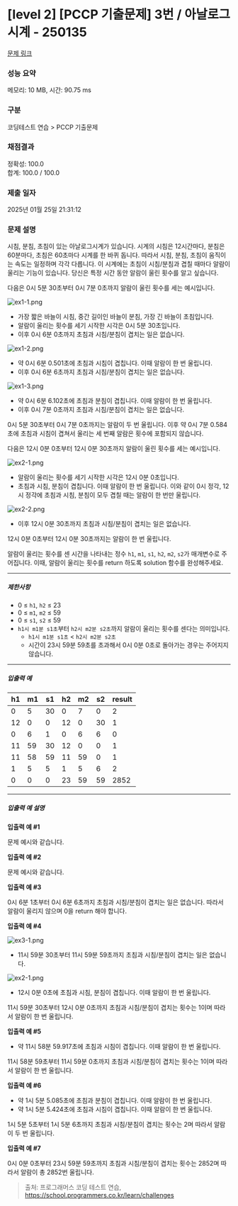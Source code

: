 # [level 2] [PCCP 기출문제] 3번 / 아날로그 시계 - 250135 

[문제 링크](https://school.programmers.co.kr/learn/courses/30/lessons/250135) 

### 성능 요약

메모리: 10 MB, 시간: 90.75 ms

### 구분

코딩테스트 연습 > PCCP 기출문제

### 채점결과

정확성: 100.0<br/>합계: 100.0 / 100.0

### 제출 일자

2025년 01월 25일 21:31:12

### 문제 설명

<p>시침, 분침, 초침이 있는 아날로그시계가 있습니다. 시계의 시침은 12시간마다, 분침은 60분마다, 초침은 60초마다 시계를 한 바퀴 돕니다. 따라서 시침, 분침, 초침이 움직이는 속도는 일정하며 각각 다릅니다. 이 시계에는 초침이 시침/분침과 겹칠 때마다 알람이 울리는 기능이 있습니다. 당신은 특정 시간 동안 알람이 울린 횟수를 알고 싶습니다.</p>

<p>다음은 0시 5분 30초부터 0시 7분 0초까지 알람이 울린 횟수를 세는 예시입니다.</p>

<p><img src="https://grepp-programmers.s3.ap-northeast-2.amazonaws.com/files/production/fee10e9e-2871-4caf-94e4-b55b2dbcaea9/ex1-1.png" title="" alt="ex1-1.png"></p>

<ul>
<li>가장 짧은 바늘이 시침, 중간 길이인 바늘이 분침, 가장 긴 바늘이 초침입니다.</li>
<li>알람이 울리는 횟수를 세기 시작한 시각은 0시 5분 30초입니다.</li>
<li>이후 0시 6분 0초까지 초침과 시침/분침이 겹치는 일은 없습니다.</li>
</ul>

<p><img src="https://grepp-programmers.s3.ap-northeast-2.amazonaws.com/files/production/61dd5cec-944e-4f48-a3ae-95fd498e197e/ex1-2.png" title="" alt="ex1-2.png"></p>

<ul>
<li>약 0시 6분 0.501초에 초침과 시침이 겹칩니다. 이때 알람이 한 번 울립니다.</li>
<li>이후 0시 6분 6초까지 초침과 시침/분침이 겹치는 일은 없습니다.</li>
</ul>

<p><img src="https://grepp-programmers.s3.ap-northeast-2.amazonaws.com/files/production/d2274db1-cb08-45d0-a6d4-ac6d76705f67/ex1-3.png" title="" alt="ex1-3.png"></p>

<ul>
<li>약 0시 6분 6.102초에 초침과 분침이 겹칩니다. 이때 알람이 한 번 울립니다.</li>
<li>이후 0시 7분 0초까지 초침과 시침/분침이 겹치는 일은 없습니다.</li>
</ul>

<p>0시 5분 30초부터 0시 7분 0초까지는 알람이 두 번 울립니다. 이후 약 0시 7분 0.584초에 초침과 시침이 겹쳐서 울리는 세 번째 알람은 횟수에 포함되지 않습니다.</p>

<p>다음은 12시 0분 0초부터 12시 0분 30초까지 알람이 울린 횟수를 세는 예시입니다.</p>

<p><img src="https://grepp-programmers.s3.ap-northeast-2.amazonaws.com/files/production/3b0781d9-0640-428e-bd9d-4d8c70a3c578/ex2-1.png" title="" alt="ex2-1.png"></p>

<ul>
<li>알람이 울리는 횟수를 세기 시작한 시각은 12시 0분 0초입니다.</li>
<li>초침과 시침, 분침이 겹칩니다. 이때 알람이 한 번 울립니다. 이와 같이 0시 정각, 12시 정각에 초침과 시침, 분침이 모두 겹칠 때는 알람이 한 번만 울립니다.</li>
</ul>

<p><img src="https://grepp-programmers.s3.ap-northeast-2.amazonaws.com/files/production/9f178f43-9819-4b7a-8ed1-783cec0febe3/ex2-2.png" title="" alt="ex2-2.png"></p>

<ul>
<li>이후 12시 0분 30초까지 초침과 시침/분침이 겹치는 일은 없습니다.</li>
</ul>

<p>12시 0분 0초부터 12시 0분 30초까지는 알람이 한 번 울립니다.</p>

<p>알람이 울리는 횟수를 센 시간을 나타내는 정수 <code>h1</code>, <code>m1</code>, <code>s1</code>, <code>h2</code>, <code>m2</code>, <code>s2</code>가 매개변수로 주어집니다. 이때, 알람이 울리는 횟수를 return 하도록 solution 함수를 완성해주세요.</p>

<hr>

<h5>제한사항</h5>

<ul>
<li>0 ≤ <code>h1</code>, <code>h2</code> ≤ 23</li>
<li>0 ≤ <code>m1</code>, <code>m2</code> ≤ 59</li>
<li>0 ≤ <code>s1</code>, <code>s2</code> ≤ 59</li>
<li><code>h1시 m1분 s1초</code>부터 <code>h2시 m2분 s2초</code>까지 알람이 울리는 횟수를 센다는 의미입니다.

<ul>
<li><code>h1시 m1분 s1초</code> &lt; <code>h2시 m2분 s2초</code></li>
<li>시간이 23시 59분 59초를 초과해서 0시 0분 0초로 돌아가는 경우는 주어지지 않습니다.</li>
</ul></li>
</ul>

<hr>

<h5>입출력 예</h5>
<table class="table">
        <thead><tr>
<th>h1</th>
<th>m1</th>
<th>s1</th>
<th>h2</th>
<th>m2</th>
<th>s2</th>
<th>result</th>
</tr>
</thead>
        <tbody><tr>
<td>0</td>
<td>5</td>
<td>30</td>
<td>0</td>
<td>7</td>
<td>0</td>
<td>2</td>
</tr>
<tr>
<td>12</td>
<td>0</td>
<td>0</td>
<td>12</td>
<td>0</td>
<td>30</td>
<td>1</td>
</tr>
<tr>
<td>0</td>
<td>6</td>
<td>1</td>
<td>0</td>
<td>6</td>
<td>6</td>
<td>0</td>
</tr>
<tr>
<td>11</td>
<td>59</td>
<td>30</td>
<td>12</td>
<td>0</td>
<td>0</td>
<td>1</td>
</tr>
<tr>
<td>11</td>
<td>58</td>
<td>59</td>
<td>11</td>
<td>59</td>
<td>0</td>
<td>1</td>
</tr>
<tr>
<td>1</td>
<td>5</td>
<td>5</td>
<td>1</td>
<td>5</td>
<td>6</td>
<td>2</td>
</tr>
<tr>
<td>0</td>
<td>0</td>
<td>0</td>
<td>23</td>
<td>59</td>
<td>59</td>
<td>2852</td>
</tr>
</tbody>
      </table>
<hr>

<h5>입출력 예 설명</h5>

<p><strong>입출력 예 #1</strong></p>

<p>문제 예시와 같습니다.</p>

<p><strong>입출력 예 #2</strong></p>

<p>문제 예시와 같습니다.</p>

<p><strong>입출력 예 #3</strong></p>

<p>0시 6분 1초부터 0시 6분 6초까지 초침과 시침/분침이 겹치는 일은 없습니다. 따라서 알람이 울리지 않으며 0을 return 해야 합니다.</p>

<p><strong>입출력 예 #4</strong></p>

<p><img src="https://grepp-programmers.s3.ap-northeast-2.amazonaws.com/files/production/1b7bbaf3-652a-469a-ab36-3434b77920e3/ex3-1.png" title="" alt="ex3-1.png"></p>

<ul>
<li>11시 59분 30초부터 11시 59분 59초까지 초침과 시침/분침이 겹치는 일은 없습니다.</li>
</ul>

<p><img src="https://grepp-programmers.s3.ap-northeast-2.amazonaws.com/files/production/3b0781d9-0640-428e-bd9d-4d8c70a3c578/ex2-1.png" title="" alt="ex2-1.png"></p>

<ul>
<li>12시 0분 0초에 초침과 시침, 분침이 겹칩니다. 이때 알람이 한 번 울립니다.</li>
</ul>

<p>11시 59분 30초부터 12시 0분 0초까지 초침과 시침/분침이 겹치는 횟수는 1이며 따라서 알람이 한 번 울립니다.</p>

<p><strong>입출력 예 #5</strong></p>

<ul>
<li>약 11시 58분 59.917초에 초침과 시침이 겹칩니다. 이때 알람이 한 번 울립니다.</li>
</ul>

<p>11시 58분 59초부터 11시 59분 0초까지 초침과 시침/분침이 겹치는 횟수는 1이며 따라서 알람이 한 번 울립니다.</p>

<p><strong>입출력 예 #6</strong></p>

<ul>
<li>약 1시 5분 5.085초에 초침과 분침이 겹칩니다. 이때 알람이 한 번 울립니다.</li>
<li>약 1시 5분 5.424초에 초침과 시침이 겹칩니다. 이때 알람이 한 번 울립니다.</li>
</ul>

<p>1시 5분 5초부터 1시 5분 6초까지 초침과 시침/분침이 겹치는 횟수는 2며 따라서 알람이 두 번 울립니다.</p>

<p><strong>입출력 예 #7</strong></p>

<p>0시 0분 0초부터 23시 59분 59초까지 초침과 시침/분침이 겹치는 횟수는 2852며 따라서 알람이 총 2852번 울립니다.</p>


> 출처: 프로그래머스 코딩 테스트 연습, https://school.programmers.co.kr/learn/challenges